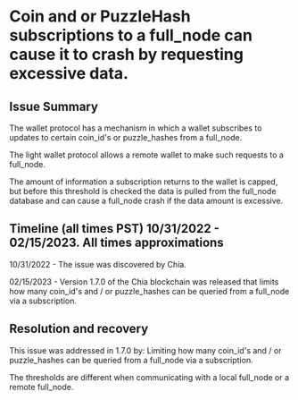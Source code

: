 # Coin and or PuzzleHash subscriptions to a full_node can cause it to crash by requesting excessive data.

## Issue Summary

The wallet protocol has a mechanism in which a wallet subscribes to updates to certain coin_id's or puzzle_hashes from a full_node.

The light wallet protocol allows a remote wallet to make such requests to a full_node.

The amount of information a subscription returns to the wallet is capped, but before this threshold is checked the data is pulled from the full_node database and can cause a full_node crash if the data amount is excessive.

## Timeline (all times PST)  10/31/2022 - 02/15/2023. All times approximations

10/31/2022 - The issue was discovered by Chia.

02/15/2023 - Version 1.7.0 of the Chia blockchain was released that limits how many coin_id's and / or puzzle_hashes can be queried from a full_node via a subscription.

## Resolution and recovery

This issue was addressed in 1.7.0 by: Limiting how many coin_id's and / or puzzle_hashes can be queried from a full_node via a subscription.

The thresholds are different when communicating with a local full_node or a remote full_node.

